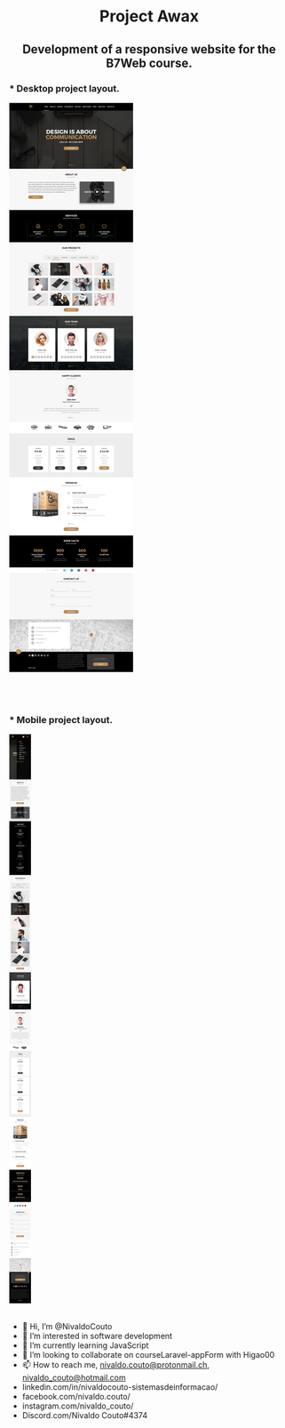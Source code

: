 <h1 align="center">Project Awax</h1>

<h2 align="center">Development of a responsive website for the B7Web course.</h2> 

<h3>* Desktop project layout.</h3>

![layout desktop](https://github.com/NivaldoCouto/projectAwax/blob/main/layout/LAYOUT_DESKTOP.jpg)
</br></br></br>
#
<h3>* Mobile project layout.</h3>

![layout mobile](https://github.com/NivaldoCouto/projectAwax/blob/main/layout/LAYOUT_MOBILE.jpg)
##

 
- 👋 Hi, I’m @NivaldoCouto
- 👀 I’m interested in software development
- 🌱 I’m currently learning JavaScript
- 💞️ I’m looking to collaborate on courseLaravel-appForm with Higao00
- 📫 How to reach me, nivaldo.couto@protonmail.ch, nivaldo_couto@hotmail.com
- linkedin.com/in/nivaldocouto-sistemasdeinformacao/
- facebook.com/nivaldo.couto/
- instagram.com/nivaldo_couto/
- Discord.com/Nivaldo Couto#4374

<!---
NivaldoCouto/NivaldoCouto is a ✨ special ✨ repository because its `README.md` (this file) appears on your GitHub profile.
You can click the Preview link to take a look at your changes.
--->




